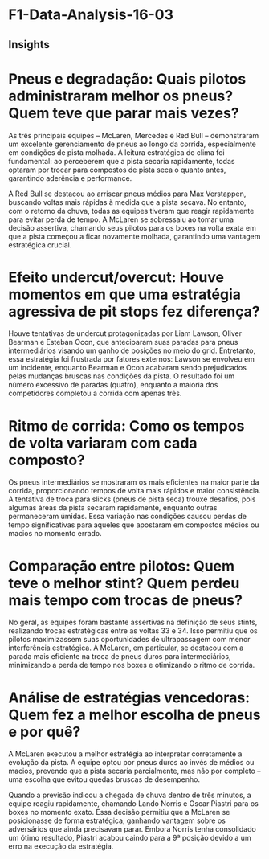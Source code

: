# F1-Data-Analysis-16-03

## Insights 

# Pneus e degradação: Quais pilotos administraram melhor os pneus? Quem teve que parar mais vezes?
As três principais equipes – McLaren, Mercedes e Red Bull – demonstraram um excelente gerenciamento de pneus ao longo da corrida, especialmente em condições de pista molhada. A leitura estratégica do clima foi fundamental: ao perceberem que a pista secaria rapidamente, todas optaram por trocar para compostos de pista seca o quanto antes, garantindo aderência e performance.

A Red Bull se destacou ao arriscar pneus médios para Max Verstappen, buscando voltas mais rápidas à medida que a pista secava. No entanto, com o retorno da chuva, todas as equipes tiveram que reagir rapidamente para evitar perda de tempo. A McLaren se sobressaiu ao tomar uma decisão assertiva, chamando seus pilotos para os boxes na volta exata em que a pista começou a ficar novamente molhada, garantindo uma vantagem estratégica crucial.

# Efeito undercut/overcut: Houve momentos em que uma estratégia agressiva de pit stops fez diferença?
Houve tentativas de undercut protagonizadas por Liam Lawson, Oliver Bearman e Esteban Ocon, que anteciparam suas paradas para pneus intermediários visando um ganho de posições no meio do grid. Entretanto, essa estratégia foi frustrada por fatores externos: Lawson se envolveu em um incidente, enquanto Bearman e Ocon acabaram sendo prejudicados pelas mudanças bruscas nas condições da pista. O resultado foi um número excessivo de paradas (quatro), enquanto a maioria dos competidores completou a corrida com apenas três.

# Ritmo de corrida: Como os tempos de volta variaram com cada composto?
Os pneus intermediários se mostraram os mais eficientes na maior parte da corrida, proporcionando tempos de volta mais rápidos e maior consistência. A tentativa de troca para slicks (pneus de pista seca) trouxe desafios, pois algumas áreas da pista secaram rapidamente, enquanto outras permaneceram úmidas. Essa variação nas condições causou perdas de tempo significativas para aqueles que apostaram em compostos médios ou macios no momento errado.

# Comparação entre pilotos: Quem teve o melhor stint? Quem perdeu mais tempo com trocas de pneus?
No geral, as equipes foram bastante assertivas na definição de seus stints, realizando trocas estratégicas entre as voltas 33 e 34. Isso permitiu que os pilotos maximizassem suas oportunidades de ultrapassagem com menor interferência estratégica. A McLaren, em particular, se destacou com a parada mais eficiente na troca de pneus duros para intermediários, minimizando a perda de tempo nos boxes e otimizando o ritmo de corrida.

# Análise de estratégias vencedoras: Quem fez a melhor escolha de pneus e por quê?
A McLaren executou a melhor estratégia ao interpretar corretamente a evolução da pista. A equipe optou por pneus duros ao invés de médios ou macios, prevendo que a pista secaria parcialmente, mas não por completo – uma escolha que evitou quedas bruscas de desempenho.

Quando a previsão indicou a chegada de chuva dentro de três minutos, a equipe reagiu rapidamente, chamando Lando Norris e Oscar Piastri para os boxes no momento exato. Essa decisão permitiu que a McLaren se posicionasse de forma estratégica, ganhando vantagem sobre os adversários que ainda precisavam parar. Embora Norris tenha consolidado um ótimo resultado, Piastri acabou caindo para a 9ª posição devido a um erro na execução da estratégia.
